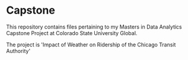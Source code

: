 # Capstone
This repository contains files pertaining to my Masters in Data Analytics Capstone Project
at Colorado State University Global.

The project is 'Impact of Weather on Ridership of the Chicago Transit Authority'
